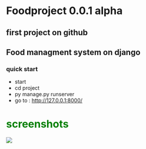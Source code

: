 # Foodproject 0.0.1 alpha
## first project on github
## Food managment system on django



### quick start 
- start 
- cd project    
- py manage.py runserver 
- go to :
http://127.0.0.1:8000/

<h1 style="color:green">screenshots</h1>
<img src="https://i.ibb.co/1nDMLrk/2023-03-03-20-18-50-Window.png">


